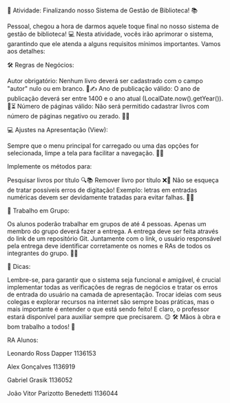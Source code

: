 🎯 Atividade: Finalizando nosso Sistema de Gestão de Biblioteca! 📚

Pessoal, chegou a hora de darmos aquele toque final no nosso sistema de gestão de biblioteca! 💻 Nesta atividade, vocês irão aprimorar o sistema, garantindo que ele atenda a alguns requisitos mínimos importantes. Vamos aos detalhes:

🛠 Regras de Negócios:

Autor obrigatório: Nenhum livro deverá ser cadastrado com o campo "autor" nulo ou em branco. 📖✍️
Ano de publicação válido: O ano de publicação deverá ser entre 1400 e o ano atual (LocalDate.now().getYear()). 📅⏳
Número de páginas válido: Não será permitido cadastrar livros com número de páginas negativo ou zerado. 📄❌

💻 Ajustes na Apresentação (View):

Sempre que o menu principal for carregado ou uma das opções for selecionada, limpe a tela para facilitar a navegação. 🧹✨

Implemente os métodos para:

Pesquisar livros por título 🔍📚
Remover livro por título ❌📕
Não se esqueça de tratar possíveis erros de digitação! Exemplo: letras em entradas numéricas devem ser devidamente tratadas para evitar falhas. 🎯🚫

👥 Trabalho em Grupo:

Os alunos poderão trabalhar em grupos de até 4 pessoas.
Apenas um membro do grupo deverá fazer a entrega.
A entrega deve ser feita através do link de um repositório Git.
Juntamente com o link, o usuário responsável pela entrega deve identificar corretamente os nomes e RAs de todos os integrantes do grupo. 📝🔗

🔑 Dicas:

Lembre-se, para garantir que o sistema seja funcional e amigável, é crucial implementar todas as verificações de regras de negócios e tratar os erros de entrada do usuário na camada de apresentação.
Trocar ideias com seus colegas e explorar recursos na internet são sempre boas práticas, mas o mais importante é entender o que está sendo feito! E claro, o professor estará disponível para auxiliar sempre que precisarem. 😉
🛠 Mãos à obra e bom trabalho a todos! 🚀


RA Alunos:

Leonardo Ross Dapper 1136153

Alex Gonçalves 1136919

Gabriel Grasik 1136052

João Vitor Parizotto Benedetti 1136044




